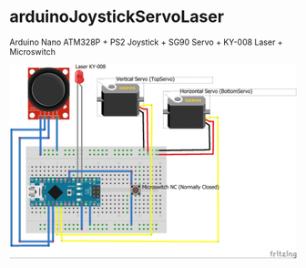# arduinoJoystickServoLaser
Arduino Nano ATM328P + PS2 Joystick + SG90 Servo + KY-008 Laser + Microswitch

![alt text](/sketch_bb.jpg?raw=true)